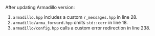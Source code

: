 After updating Armadillo version:

1. `armadillo.hpp` includes a custom `r_messages.hpp` in line 28.
2. `armadillo/arma_forward.hpp` omits `std::cerr` in line 18.
3. `armadillo/config.hpp` calls a custom error redirection in line 238.
